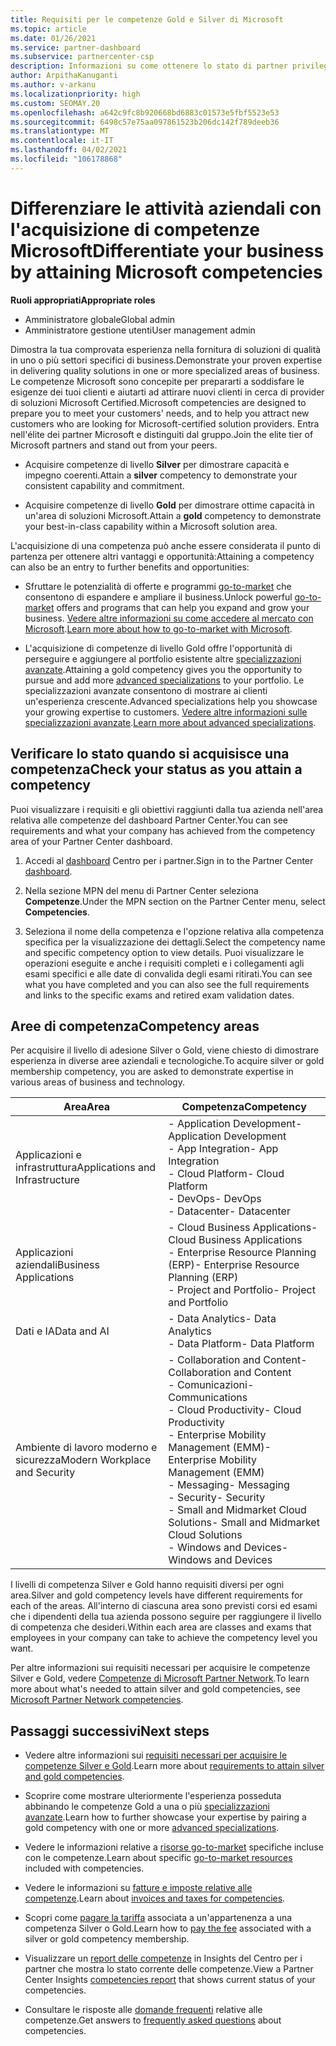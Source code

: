 ```yaml
---
title: Requisiti per le competenze Gold e Silver di Microsoft
ms.topic: article
ms.date: 01/26/2021
ms.service: partner-dashboard
ms.subservice: partnercenter-csp
description: Informazioni su come ottenere lo stato di partner privilegiato di Microsoft e attrarre nuovi clienti soddisfacendo i requisiti di competenza necessari per ottenere i livelli di adesione Gold e Silver.
author: ArpithaKanuganti
ms.author: v-arkanu
ms.localizationpriority: high
ms.custom: SEOMAY.20
ms.openlocfilehash: a642c9fc8b920668bd6883c01573e5fbf5523e53
ms.sourcegitcommit: 6498c57e75aa097861523b206dc142f789deeb36
ms.translationtype: MT
ms.contentlocale: it-IT
ms.lasthandoff: 04/02/2021
ms.locfileid: "106178868"
---
```

# <a name="differentiate-your-business-by-attaining-microsoft-competencies"></a><span data-ttu-id="a812f-103">Differenziare le attività aziendali con l'acquisizione di competenze Microsoft</span><span class="sxs-lookup"><span data-stu-id="a812f-103">Differentiate your business by attaining Microsoft competencies</span></span>

<span data-ttu-id="a812f-104">**Ruoli appropriati**</span><span class="sxs-lookup"><span data-stu-id="a812f-104">**Appropriate roles**</span></span>

- <span data-ttu-id="a812f-105">Amministratore globale</span><span class="sxs-lookup"><span data-stu-id="a812f-105">Global admin</span></span>
- <span data-ttu-id="a812f-106">Amministratore gestione utenti</span><span class="sxs-lookup"><span data-stu-id="a812f-106">User management admin</span></span>

<span data-ttu-id="a812f-107">Dimostra la tua comprovata esperienza nella fornitura di soluzioni di qualità in uno o più settori specifici di business.</span><span class="sxs-lookup"><span data-stu-id="a812f-107">Demonstrate your proven expertise in delivering quality solutions in one or more specialized areas of business.</span></span> <span data-ttu-id="a812f-108">Le competenze Microsoft sono concepite per prepararti a soddisfare le esigenze dei tuoi clienti e aiutarti ad attirare nuovi clienti in cerca di provider di soluzioni Microsoft Certified.</span><span class="sxs-lookup"><span data-stu-id="a812f-108">Microsoft competencies are designed to prepare you to meet your customers' needs, and to help you attract new customers who are looking for Microsoft-certified solution providers.</span></span> <span data-ttu-id="a812f-109">Entra nell'élite dei partner Microsoft e distinguiti dal gruppo.</span><span class="sxs-lookup"><span data-stu-id="a812f-109">Join the elite tier of Microsoft partners and stand out from your peers.</span></span>

- <span data-ttu-id="a812f-110">Acquisire competenze di livello **Silver** per dimostrare capacità e impegno coerenti.</span><span class="sxs-lookup"><span data-stu-id="a812f-110">Attain a **silver** competency to demonstrate your consistent capability and commitment.</span></span>

- <span data-ttu-id="a812f-111">Acquisire competenze di livello **Gold** per dimostrare ottime capacità in un'area di soluzioni Microsoft.</span><span class="sxs-lookup"><span data-stu-id="a812f-111">Attain a **gold** competency to demonstrate your best-in-class capability within a Microsoft solution area.</span></span>

<span data-ttu-id="a812f-112">L'acquisizione di una competenza può anche essere considerata il punto di partenza per ottenere altri vantaggi e opportunità:</span><span class="sxs-lookup"><span data-stu-id="a812f-112">Attaining a competency can also be an entry to further benefits and opportunities:</span></span>

- <span data-ttu-id="a812f-113">Sfruttare le potenzialità di offerte e programmi [go-to-market](mpn-learn-about-go-to-market-benefits.md) che consentono di espandere e ampliare il business.</span><span class="sxs-lookup"><span data-stu-id="a812f-113">Unlock powerful [go-to-market](mpn-learn-about-go-to-market-benefits.md) offers and programs that can help you expand and grow your business.</span></span> <span data-ttu-id="a812f-114">[Vedere altre informazioni su come accedere al mercato con Microsoft](https://partner.microsoft.com/solutions/go-to-market).</span><span class="sxs-lookup"><span data-stu-id="a812f-114">[Learn more about how to go-to-market with Microsoft](https://partner.microsoft.com/solutions/go-to-market).</span></span>

- <span data-ttu-id="a812f-115">L'acquisizione di competenze di livello Gold offre l'opportunità di perseguire e aggiungere al portfolio esistente altre [specializzazioni avanzate](advanced-specializations.md).</span><span class="sxs-lookup"><span data-stu-id="a812f-115">Attaining a gold competency gives you the opportunity to pursue and add more [advanced specializations](advanced-specializations.md) to your portfolio.</span></span> <span data-ttu-id="a812f-116">Le specializzazioni avanzate consentono di mostrare ai clienti un'esperienza crescente.</span><span class="sxs-lookup"><span data-stu-id="a812f-116">Advanced specializations help you showcase your growing expertise to customers.</span></span> <span data-ttu-id="a812f-117">[Vedere altre informazioni sulle specializzazioni avanzate](https://partner.microsoft.com/membership/advanced-specialization).</span><span class="sxs-lookup"><span data-stu-id="a812f-117">[Learn more about advanced specializations](https://partner.microsoft.com/membership/advanced-specialization).</span></span>

## <a name="check-your-status-as-you-attain-a-competency"></a><span data-ttu-id="a812f-118">Verificare lo stato quando si acquisisce una competenza</span><span class="sxs-lookup"><span data-stu-id="a812f-118">Check your status as you attain a competency</span></span>

<span data-ttu-id="a812f-119">Puoi visualizzare i requisiti e gli obiettivi raggiunti dalla tua azienda nell'area relativa alle competenze del dashboard Partner Center.</span><span class="sxs-lookup"><span data-stu-id="a812f-119">You can see requirements and what your company has achieved from the competency area of your Partner Center dashboard.</span></span>

1. <span data-ttu-id="a812f-120">Accedi al [dashboard](https://partner.microsoft.com/dashboard/home) Centro per i partner.</span><span class="sxs-lookup"><span data-stu-id="a812f-120">Sign in to the Partner Center [dashboard](https://partner.microsoft.com/dashboard/home).</span></span>

2. <span data-ttu-id="a812f-121">Nella sezione MPN del menu di Partner Center seleziona **Competenze**.</span><span class="sxs-lookup"><span data-stu-id="a812f-121">Under the MPN section on the Partner Center menu, select **Competencies**.</span></span>

3. <span data-ttu-id="a812f-122">Seleziona il nome della competenza e l'opzione relativa alla competenza specifica per la visualizzazione dei dettagli.</span><span class="sxs-lookup"><span data-stu-id="a812f-122">Select the competency name and specific competency option to view details.</span></span> <span data-ttu-id="a812f-123">Puoi visualizzare le operazioni eseguite e anche i requisiti completi e i collegamenti agli esami specifici e alle date di convalida degli esami ritirati.</span><span class="sxs-lookup"><span data-stu-id="a812f-123">You can see what you have completed and you can also see the full requirements and links to the specific exams and retired exam validation dates.</span></span>

## <a name="competency-areas"></a><span data-ttu-id="a812f-124">Aree di competenza</span><span class="sxs-lookup"><span data-stu-id="a812f-124">Competency areas</span></span>

<span data-ttu-id="a812f-125">Per acquisire il livello di adesione Silver o Gold, viene chiesto di dimostrare esperienza in diverse aree aziendali e tecnologiche.</span><span class="sxs-lookup"><span data-stu-id="a812f-125">To acquire silver or gold membership competency, you are asked to demonstrate expertise in various areas of business and technology.</span></span>

|<span data-ttu-id="a812f-126">**Area**</span><span class="sxs-lookup"><span data-stu-id="a812f-126">**Area**</span></span>            |<span data-ttu-id="a812f-127">**Competenza**</span><span class="sxs-lookup"><span data-stu-id="a812f-127">**Competency**</span></span>                    |
|--------------------|--------------------------------|
|<span data-ttu-id="a812f-128">Applicazioni e infrastruttura</span><span class="sxs-lookup"><span data-stu-id="a812f-128">Applications and Infrastructure</span></span>| <span data-ttu-id="a812f-129">- Application Development</span><span class="sxs-lookup"><span data-stu-id="a812f-129">- Application Development</span></span><br/> <span data-ttu-id="a812f-130">- App Integration</span><span class="sxs-lookup"><span data-stu-id="a812f-130">- App Integration</span></span><br/> <span data-ttu-id="a812f-131">- Cloud Platform</span><span class="sxs-lookup"><span data-stu-id="a812f-131">- Cloud Platform</span></span><br/> <span data-ttu-id="a812f-132">- DevOps</span><span class="sxs-lookup"><span data-stu-id="a812f-132">- DevOps</span></span><br/> <span data-ttu-id="a812f-133">- Datacenter</span><span class="sxs-lookup"><span data-stu-id="a812f-133">- Datacenter</span></span> |
|<span data-ttu-id="a812f-134">Applicazioni aziendali</span><span class="sxs-lookup"><span data-stu-id="a812f-134">Business Applications</span></span> | <span data-ttu-id="a812f-135">- Cloud Business Applications</span><span class="sxs-lookup"><span data-stu-id="a812f-135">- Cloud Business Applications</span></span></br> <span data-ttu-id="a812f-136">- Enterprise Resource Planning (ERP)</span><span class="sxs-lookup"><span data-stu-id="a812f-136">- Enterprise Resource Planning (ERP)</span></span></br> <span data-ttu-id="a812f-137">- Project and Portfolio</span><span class="sxs-lookup"><span data-stu-id="a812f-137">- Project and Portfolio</span></span> |
|<span data-ttu-id="a812f-138">Dati e IA</span><span class="sxs-lookup"><span data-stu-id="a812f-138">Data and AI</span></span>| <span data-ttu-id="a812f-139">- Data Analytics</span><span class="sxs-lookup"><span data-stu-id="a812f-139">- Data Analytics</span></span><br/> <span data-ttu-id="a812f-140">- Data Platform</span><span class="sxs-lookup"><span data-stu-id="a812f-140">- Data Platform</span></span> |
|<span data-ttu-id="a812f-141">Ambiente di lavoro moderno e sicurezza</span><span class="sxs-lookup"><span data-stu-id="a812f-141">Modern Workplace and Security</span></span> | <span data-ttu-id="a812f-142">- Collaboration and Content</span><span class="sxs-lookup"><span data-stu-id="a812f-142">- Collaboration and Content</span></span><br/> <span data-ttu-id="a812f-143">- Comunicazioni</span><span class="sxs-lookup"><span data-stu-id="a812f-143">- Communications</span></span><br/> <span data-ttu-id="a812f-144">- Cloud Productivity</span><span class="sxs-lookup"><span data-stu-id="a812f-144">- Cloud Productivity</span></span><br/> <span data-ttu-id="a812f-145">- Enterprise Mobility Management (EMM)</span><span class="sxs-lookup"><span data-stu-id="a812f-145">- Enterprise Mobility Management (EMM)</span></span><br/> <span data-ttu-id="a812f-146">- Messaging</span><span class="sxs-lookup"><span data-stu-id="a812f-146">- Messaging</span></span><br/> <span data-ttu-id="a812f-147">- Security</span><span class="sxs-lookup"><span data-stu-id="a812f-147">- Security</span></span><br/> <span data-ttu-id="a812f-148">- Small and Midmarket Cloud Solutions</span><span class="sxs-lookup"><span data-stu-id="a812f-148">- Small and Midmarket Cloud Solutions</span></span><br/> <span data-ttu-id="a812f-149">- Windows and Devices</span><span class="sxs-lookup"><span data-stu-id="a812f-149">- Windows and Devices</span></span> |

<span data-ttu-id="a812f-150">I livelli di competenza Silver e Gold hanno requisiti diversi per ogni area.</span><span class="sxs-lookup"><span data-stu-id="a812f-150">Silver and gold competency levels have different requirements for each of the areas.</span></span> <span data-ttu-id="a812f-151">All'interno di ciascuna area sono previsti corsi ed esami che i dipendenti della tua azienda possono seguire per raggiungere il livello di competenza che desideri.</span><span class="sxs-lookup"><span data-stu-id="a812f-151">Within each area are classes and exams that employees in your company can take to achieve the competency level you want.</span></span> 

<span data-ttu-id="a812f-152">Per altre informazioni sui requisiti necessari per acquisire le competenze Silver e Gold, vedere [Competenze di Microsoft Partner Network](https://partner.microsoft.com/membership/competencies).</span><span class="sxs-lookup"><span data-stu-id="a812f-152">To learn more about what's needed to attain silver and gold competencies, see [Microsoft Partner Network competencies](https://partner.microsoft.com/membership/competencies).</span></span>

## <a name="next-steps"></a><span data-ttu-id="a812f-153">Passaggi successivi</span><span class="sxs-lookup"><span data-stu-id="a812f-153">Next steps</span></span>

- <span data-ttu-id="a812f-154">Vedere altre informazioni sui [requisiti necessari per acquisire le competenze Silver e Gold](https://partner.microsoft.com/membership/competencies).</span><span class="sxs-lookup"><span data-stu-id="a812f-154">Learn more about [requirements to attain silver and gold competencies](https://partner.microsoft.com/membership/competencies).</span></span>

- <span data-ttu-id="a812f-155">Scoprire come mostrare ulteriormente l'esperienza posseduta abbinando le competenze Gold a una o più [specializzazioni avanzate](advanced-specializations.md).</span><span class="sxs-lookup"><span data-stu-id="a812f-155">Learn how to further showcase your expertise by pairing a gold competency with one or more [advanced specializations](advanced-specializations.md).</span></span>

- <span data-ttu-id="a812f-156">Vedere le informazioni relative a [risorse go-to-market](mpn-learn-about-go-to-market-benefits.md) specifiche incluse con le competenze.</span><span class="sxs-lookup"><span data-stu-id="a812f-156">Learn about specific [go-to-market resources](mpn-learn-about-go-to-market-benefits.md) included with competencies.</span></span>

- <span data-ttu-id="a812f-157">Vedere le informazioni su [fatture e imposte relative alle competenze](mpn-view-print-maps-invoice.md).</span><span class="sxs-lookup"><span data-stu-id="a812f-157">Learn about [invoices and taxes for competencies](mpn-view-print-maps-invoice.md).</span></span>

- <span data-ttu-id="a812f-158">Scopri come [pagare la tariffa](mpn-pay-fee-silver-gold-competency.md) associata a un'appartenenza a una competenza Silver o Gold.</span><span class="sxs-lookup"><span data-stu-id="a812f-158">Learn how to [pay the fee](mpn-pay-fee-silver-gold-competency.md) associated with a silver or gold competency membership.</span></span>

- <span data-ttu-id="a812f-159">Visualizzare un [report delle competenze](pci-competencies-report.md) in Insights del Centro per i partner che mostra lo stato corrente delle competenze.</span><span class="sxs-lookup"><span data-stu-id="a812f-159">View a Partner Center Insights [competencies report](pci-competencies-report.md) that shows current status of your competencies.</span></span>

- <span data-ttu-id="a812f-160">Consultare le risposte alle [domande frequenti](competencies-faq.md) relative alle competenze.</span><span class="sxs-lookup"><span data-stu-id="a812f-160">Get answers to [frequently asked questions](competencies-faq.md) about competencies.</span></span>
